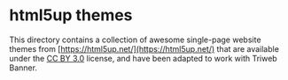 # html5up themes

This directory contains a collection of awesome single-page website themes from [https://html5up.net/](https://html5up.net/) that are available under the [CC BY 3.0](https://html5up.net/license) license, 
and have been adapted to work with Triweb Banner.


